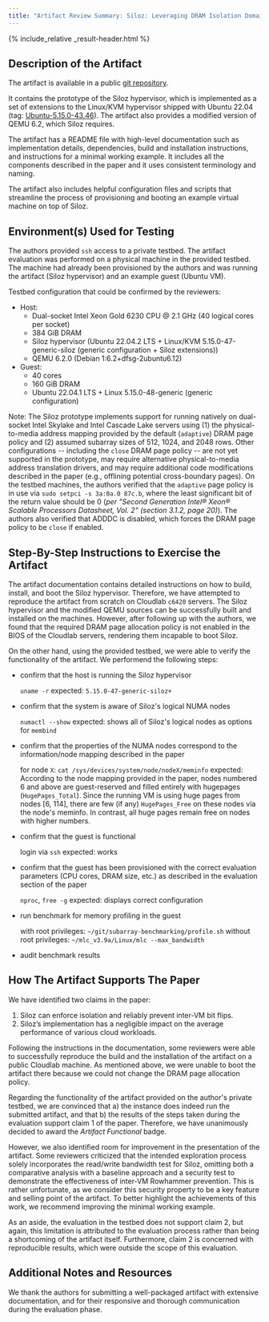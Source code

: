 ```yaml
---
title: "Artifact Review Summary: Siloz: Leveraging DRAM Isolation Domains to Prevent Inter-VM Rowhammer"
---
```


{% include_relative _result-header.html %}

## Description of the Artifact

The artifact is available in a public [git repository](https://github.com/efeslab/siloz/tree/08c642c86256d0193ff5b14b7c4b211b7edb1472).

It contains the prototype of the Siloz hypervisor, which is implemented as a set of extensions to the Linux/KVM hypervisor shipped with Ubuntu 22.04 (tag: [Ubuntu-5.15.0-43.46](https://git.launchpad.net/~ubuntu-kernel/ubuntu/+source/linux/+git/jammy/commit/?id=b8509484e0bab1dd935e504fa1b1f65a3866f0f6)).
The artifact also provides a modified version of QEMU 6.2, which Siloz requires.

The artifact has a README file with high-level documentation such as implementation details, dependencies, build and installation instructions, and instructions for a minimal working example.
It includes all the components described in the paper and it uses consistent terminology and naming. 

The artifact also includes helpful configuration files and scripts that streamline the process of provisioning and booting an example virtual machine on top of Siloz.

## Environment(s) Used for Testing

The authors provided `ssh` access to a private testbed.
The artifact evaluation was performed on a physical machine in the provided testbed.
The machine had already been provisioned by the authors and was running the artifact (Siloz hypervisor) and an example guest (Ubuntu VM).

Testbed configuration that could be confirmed by the reviewers:
- Host:
  - Dual-socket Intel Xeon Gold 6230 CPU @ 2.1 GHz (40 logical cores per socket)
  - 384 GiB DRAM
  - Siloz hypervisor (Ubuntu 22.04.2 LTS + Linux/KVM 5.15.0-47-generic-siloz (generic configuration + Siloz extensions))
  - QEMU 6.2.0 (Debian 1:6.2+dfsg-2ubuntu6.12)
- Guest:
  - 40 cores
  - 160 GiB DRAM
  - Ubuntu 22.04.1 LTS + Linux 5.15.0-48-generic (generic configuration)

Note:
The Siloz prototype implements support for running natively on dual-socket Intel Skylake and Intel Cascade Lake servers using (1) the physical-to-media address mapping provided by the default (`adaptive`) DRAM page policy and (2) assumed subarray sizes of 512, 1024, and 2048 rows.
Other configurations -- including the `close` DRAM page policy -- are not yet supported in the prototype, may require alternative physical-to-media address translation drivers, and may require additional code modifications described in the paper (e.g., offlining potential cross-boundary pages).
On the testbed machines, the authors verified that the `adaptive` page policy is in use via `sudo setpci -s 3a:0a.0 87c.b`, where the least significant bit of the return value should be 0 (*per "Second Generation Intel® Xeon® Scalable Processors Datasheet, Vol. 2" (section 3.1.2, page 20)*).
The authors also verified that ADDDC is disabled, which forces the DRAM page policy to be `close` if enabled.

## Step-By-Step Instructions to Exercise the Artifact

The artifact documentation contains detailed instructions on how to build, install, and boot the Siloz hypervisor.
Therefore, we have attempted to reproduce the artifact from scratch on Cloudlab `c6420` servers.
The Siloz hypervisor and the modified QEMU sources can be successfully built and installed on the machines.
However, after following up with the authors, we found that the required DRAM page allocation policy is not enabled in the BIOS of the Cloudlab servers, rendering them incapable to boot Siloz.

On the other hand, using the provided testbed, we were able to verify the functionality of the artifact.
We performend the following steps:

- confirm that the host is running the Siloz hypervisor

  `uname -r`
  expected: `5.15.0-47-generic-siloz+`

- confirm that the system is aware of Siloz's logical NUMA nodes

  `numactl --show`
  expected: shows all of Siloz's logical nodes as options for `membind`

- confirm that the properties of the NUMA nodes correspond to the information/node mapping described in the paper

  for node `X`: `cat /sys/devices/system/node/nodeX/meminfo`
  expected: According to the node mapping provided in the paper, nodes numbered 6 and above are guest-reserved and filled entirely with hugepages (`HugePages_Total`).
            Since the running VM is using huge pages from nodes [6, 114], there are few (if any) `HugePages_Free` on these nodes via the node's meminfo.
            In contrast, all huge pages remain free on nodes with higher numbers.

- confirm that the guest is functional

  login via `ssh`
  expected: works

- confirm that the guest has been provisioned with the correct evaluation parameters (CPU cores, DRAM size, etc.) as described in the evaluation section of the paper

  `nproc`, `free -g`
  expected: displays correct configuration

- run benchmark for memory profiling in the guest

  with root privileges: `~/git/subarray-benchmarking/profile.sh`
  without root privileges: `~/mlc_v3.9a/Linux/mlc --max_bandwidth`

- audit benchmark results

## How The Artifact Supports The Paper

We have identified two claims in the paper:

  1. Siloz can enforce isolation and reliably prevent inter-VM bit flips.
  2. Siloz’s implementation has a negligible impact on the average performance of various cloud workloads.

Following the instructions in the documentation, some reviewers were able to successfully reproduce the build and the installation of the artifact on a public Cloudlab machine.
As mentioned above, we were unable to boot the artifact there because we could not change the DRAM page allocation policy.

Regarding the functionality of the artifact provided on the author's private testbed, we are convinced that a) the instance does indeed run the submitted artifact, and that b) the results of the steps taken during the evaluation support claim 1 of the paper.
Therefore, we have unanimously decided to award the *Artifact Functional* badge.

However, we also identified room for improvement in the presentation of the artifact.
Some reviewers criticized that the intended exploration process solely incorporates the read/write bandwidth test for Siloz, omitting both a comparative analysis with a baseline approach and a security test to demonstrate the effectiveness of inter-VM Rowhammer prevention.
This is rather unfortunate, as we consider this security property to be a key feature and selling point of the artifact.
To better highlight the achievements of this work, we recommend improving the minimal working example.

As an aside, the evaluation in the testbed does not support claim 2, but again, this limitation is attributed to the evaluation process rather than being a shortcoming of the artifact itself.
Furthermore, claim 2 is concerned with reproducible results, which were outside the scope of this evaluation.

## Additional Notes and Resources

We thank the authors for submitting a well-packaged artifact with extensive documentation, and for their responsive and thorough communication during the evaluation phase.

